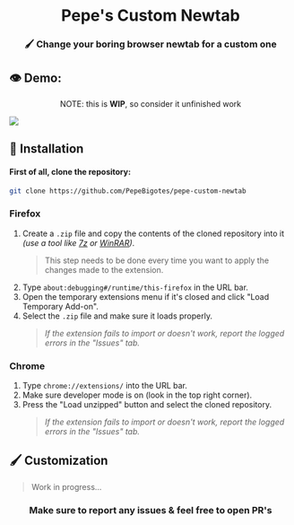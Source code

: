 <h1 align="center">Pepe's Custom Newtab</h1>
<h3 align="center">🖌 Change your boring browser newtab for a custom one</h3>

## 👁 Demo:

<p align="center">NOTE: this is <b>WIP</b>, so consider it unfinished work</p>
<img src="./newtab-preview.png">

## 🔧 Installation

#### First of all, clone the repository:

```bash
git clone https://github.com/PepeBigotes/pepe-custom-newtab
```

### Firefox

1. Create a `.zip` file and copy the contents of the cloned repository into it *(use a tool like <a href="https://www.7-zip.org/download.html">7z</a> or <a href="https://www.win-rar.com/download.html">WinRAR</a>)*.
    >This step needs to be done every time you want to apply the changes made to the extension.
2. Type `about:debugging#/runtime/this-firefox` in the URL bar.
2. Open the temporary extensions menu if it's closed and click "Load Temporary Add-on".
3. Select the `.zip` file and make sure it loads properly.
    >*If the extension fails to import or doesn't work, report the logged errors in the "Issues" tab.*

### Chrome

1. Type `chrome://extensions/` into the URL bar.
2. Make sure developer mode is on (look in the top right corner).
3. Press the "Load unzipped" button and select the cloned repository.
    >*If the extension fails to import or doesn't work, report the logged errors in the "Issues" tab.*

## 🖌 Customization

>Work in progress...
<h3 align="center">Make sure to report any issues & feel free to open PR's</h3>
